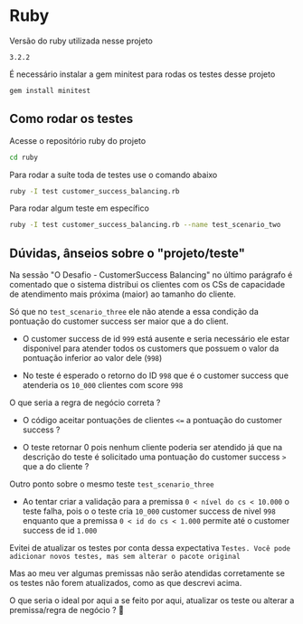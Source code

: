 # Ruby

Versão do ruby utilizada nesse projeto

```
3.2.2
```

É necessário instalar a gem minitest para rodas os testes desse projeto

```bash
gem install minitest
```

## Como rodar os testes

Acesse o repositório ruby do projeto

```bash
cd ruby
```

Para rodar a suíte toda de testes use o comando abaixo

```bash
ruby -I test customer_success_balancing.rb
```

Para rodar algum teste em específico

```bash
ruby -I test customer_success_balancing.rb --name test_scenario_two
```

## Dúvidas, ânseios sobre o "projeto/teste"

Na sessão "O Desafio - CustomerSuccess Balancing" no último parágrafo é comentado que o sistema distribui os clientes com os CSs de capacidade de atendimento mais próxima (maior) ao tamanho do cliente.

Só que no `test_scenario_three` ele não atende a essa condição da pontuação do customer success ser maior que a do client.

- O customer success de id `999` está ausente e seria necessário ele estar disponivel para atender todos os customers que possuem o valor da pontuação inferior ao valor dele (`998`)

- No teste é esperado o retorno do ID `998` que é o customer success que atenderia os `10_000` clientes com score `998`

O que seria a regra de negócio correta ?

- O código aceitar pontuações de clientes `<=` a pontuação do customer success ?

- O teste retornar 0 pois nenhum cliente poderia ser atendido já que na descrição do teste é solicitado uma pontuação do customer success `>` que a do cliente ?

Outro ponto sobre o mesmo teste `test_scenario_three`

- Ao tentar criar a validação para a premissa `0 < nível do cs < 10.000` o teste falha, pois o o teste cria `10_000` customer success de nivel `998` enquanto que a premissa `0 < id do cs < 1.000` permite até o customer success de id `1.000`



Evitei de atualizar os testes por conta dessa expectativa `Testes. Você pode adicionar novos testes, mas sem alterar o pacote original`

Mas ao meu ver algumas premissas não serão atendidas corretamente se os testes não forem atualizados, como as que descrevi acima. 

O que seria o ideal por aqui a se feito por aqui, atualizar os teste ou alterar a premissa/regra de negócio ? :thinking: